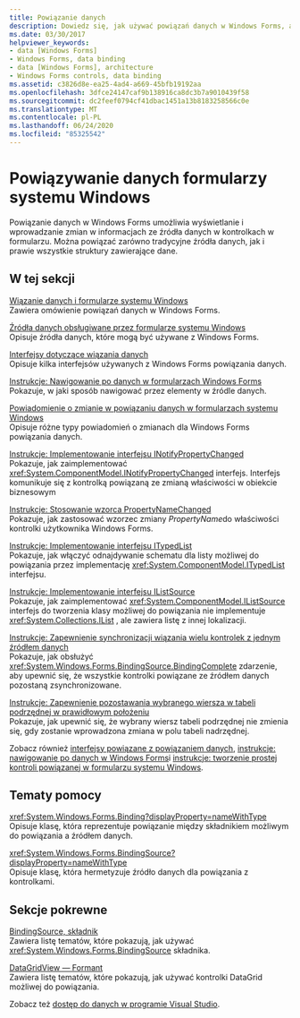 ```yaml
---
title: Powiązanie danych
description: Dowiedz się, jak używać powiązań danych w Windows Forms, aby wyświetlać i wprowadzać zmiany w informacjach ze źródła danych w kontrolkach w formularzu.
ms.date: 03/30/2017
helpviewer_keywords:
- data [Windows Forms]
- Windows Forms, data binding
- data [Windows Forms], architecture
- Windows Forms controls, data binding
ms.assetid: c3826d8e-ea25-4ad4-a669-45bfb19192aa
ms.openlocfilehash: 3dfce24147caf9b138916ca8dc3b7a9010439f58
ms.sourcegitcommit: dc2feef0794cf41dbac1451a13b8183258566c0e
ms.translationtype: MT
ms.contentlocale: pl-PL
ms.lasthandoff: 06/24/2020
ms.locfileid: "85325542"
---
```

# <a name="windows-forms-data-binding"></a>Powiązywanie danych formularzy systemu Windows
Powiązanie danych w Windows Forms umożliwia wyświetlanie i wprowadzanie zmian w informacjach ze źródła danych w kontrolkach w formularzu. Można powiązać zarówno tradycyjne źródła danych, jak i prawie wszystkie struktury zawierające dane.  
  
## <a name="in-this-section"></a>W tej sekcji  
 [Wiązanie danych i formularze systemu Windows](data-binding-and-windows-forms.md)  
 Zawiera omówienie powiązań danych w Windows Forms.  
  
 [Źródła danych obsługiwane przez formularze systemu Windows](data-sources-supported-by-windows-forms.md)  
 Opisuje źródła danych, które mogą być używane z Windows Forms.  
  
 [Interfejsy dotyczące wiązania danych](interfaces-related-to-data-binding.md)  
 Opisuje kilka interfejsów używanych z Windows Forms powiązania danych.  
  
 [Instrukcje: Nawigowanie po danych w formularzach Windows Forms](how-to-navigate-data-in-windows-forms.md)  
 Pokazuje, w jaki sposób nawigować przez elementy w źródle danych.  
  
 [Powiadomienie o zmianie w powiązaniu danych w formularzach systemu Windows](change-notification-in-windows-forms-data-binding.md)  
 Opisuje różne typy powiadomień o zmianach dla Windows Forms powiązania danych.  
  
 [Instrukcje: Implementowanie interfejsu INotifyPropertyChanged](how-to-implement-the-inotifypropertychanged-interface.md)  
 Pokazuje, jak zaimplementować <xref:System.ComponentModel.INotifyPropertyChanged> interfejs. Interfejs komunikuje się z kontrolką powiązaną ze zmianą właściwości w obiekcie biznesowym  
  
 [Instrukcje: Stosowanie wzorca PropertyNameChanged](how-to-apply-the-propertynamechanged-pattern.md)  
 Pokazuje, jak zastosować wzorzec zmiany *PropertyName*do właściwości kontrolki użytkownika Windows Forms.  
  
 [Instrukcje: Implementowanie interfejsu ITypedList](how-to-implement-the-itypedlist-interface.md)  
 Pokazuje, jak włączyć odnajdywanie schematu dla listy możliwej do powiązania przez implementację <xref:System.ComponentModel.ITypedList> interfejsu.  
  
 [Instrukcje: Implementowanie interfejsu IListSource](how-to-implement-the-ilistsource-interface.md)  
 Pokazuje, jak zaimplementować <xref:System.ComponentModel.IListSource> interfejs do tworzenia klasy możliwej do powiązania nie implementuje <xref:System.Collections.IList> , ale zawiera listę z innej lokalizacji.  
  
 [Instrukcje: Zapewnienie synchronizacji wiązania wielu kontrolek z jednym źródłem danych](multiple-controls-bound-to-data-source-synchronized.md)  
 Pokazuje, jak obsłużyć <xref:System.Windows.Forms.BindingSource.BindingComplete> zdarzenie, aby upewnić się, że wszystkie kontrolki powiązane ze źródłem danych pozostaną zsynchronizowane.  
  
 [Instrukcje: Zapewnienie pozostawania wybranego wiersza w tabeli podrzędnej w prawidłowym położeniu](ensure-the-selected-row-in-a-child-table-correct.md)  
 Pokazuje, jak upewnić się, że wybrany wiersz tabeli podrzędnej nie zmienia się, gdy zostanie wprowadzona zmiana w polu tabeli nadrzędnej.  
  
 Zobacz również [interfejsy powiązane z powiązaniem danych](interfaces-related-to-data-binding.md), [instrukcje: nawigowanie po danych w Windows Forms](how-to-navigate-data-in-windows-forms.md)i [instrukcje: tworzenie prostej kontroli powiązanej w formularzu systemu Windows](how-to-create-a-simple-bound-control-on-a-windows-form.md).  
  
## <a name="reference"></a>Tematy pomocy  
 <xref:System.Windows.Forms.Binding?displayProperty=nameWithType>  
 Opisuje klasę, która reprezentuje powiązanie między składnikiem możliwym do powiązania a źródłem danych.  
  
 <xref:System.Windows.Forms.BindingSource?displayProperty=nameWithType>  
 Opisuje klasę, która hermetyzuje źródło danych dla powiązania z kontrolkami.  
  
## <a name="related-sections"></a>Sekcje pokrewne  
 [BindingSource, składnik](./controls/bindingsource-component.md)  
 Zawiera listę tematów, które pokazują, jak używać <xref:System.Windows.Forms.BindingSource> składnika.  
  
 [DataGridView — Formant](./controls/datagridview-control-windows-forms.md)  
 Zawiera listę tematów, które pokazują, jak używać kontrolki DataGrid możliwej do powiązania.  
  
 Zobacz też [dostęp do danych w programie Visual Studio](/visualstudio/data-tools/accessing-data-in-visual-studio).
